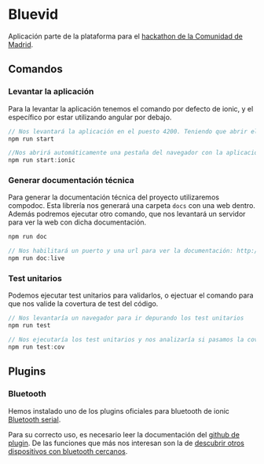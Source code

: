 # Bluevid

Aplicación parte de la plataforma para el [hackathon de la Comunidad de Madrid](https://vencealvirus.org/).

## Comandos

### Levantar la aplicación

Para la levantar la aplicación tenemos el comando por defecto de ionic, y el específico por estar utilizando angular por debajo.

```js
// Nos levantará la aplicación en el puesto 4200. Teniendo que abrir el navegador en http://localhost:4200
npm run start

//Nos abrirá automáticamente una pestaña del navegador con la aplicación en el puerto 8100
npm run start:ionic

```

### Generar documentación técnica

Para generar la documentación técnica del proyecto utilizaremos compodoc. Esta librería nos generará una carpeta `docs` con una web dentro. Además podremos ejecutar otro comando, que nos levantará un servidor para ver la web con dicha documentación.

```js
npm run doc

// Nos habilitará un puerto y una url para ver la documentación: http://127.0.0.1:8080
npm run doc:live

```

### Test unitarios
Podemos ejecutar test unitarios para validarlos, o ejectuar el comando para que nos valide la covertura de test del código.

```js
// Nos levantaría un navegador para ir depurando los test unitarios
npm run test

// Nos ejecutaría los test unitarios y nos analizaría si pasamos la covertura de test indicada en el kama
npm run test:cov

```

## Plugins

### Bluetooth

Hemos instalado uno de los plugins oficiales para bluetooth de ionic [Bluetooth serial](https://ionicframework.com/docs/native/bluetooth-serial).

Para su correcto uso, es necesario leer la documentación del [github de plugin](https://github.com/don/BluetoothSerial). De las funciones que más nos interesan son la de [descubrir otros dispositivos con bluetooth cercanos](https://github.com/don/BluetoothSerial#discoverunpaired).

